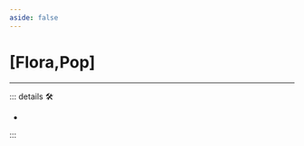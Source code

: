 ```yaml
---
aside: false
---
```

# <py>[<ekos>Flora</ekos>,<motor>Pop</motor>]</py>

---

<!-- =================================================== -->
<!-- =================================================== -->
<!-- =================================================== -->
<!-- =================================================== -->
<!-- =================================================== -->
::: details 🛠

-

:::
